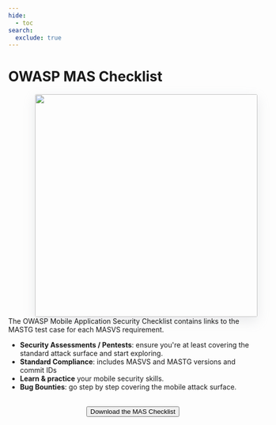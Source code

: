 ```yaml
---
hide:
  - toc
search:
  exclude: true
---
```


# OWASP MAS Checklist

<img align="right" style="border-radius: 3px; margin-left: 5em; box-shadow: rgba(149, 157, 165, 0.2) 0px 8px 24px;" width="450px" src="../assets/checklist_en_filled.png" />

The OWASP Mobile Application Security Checklist contains links to the MASTG test case for each MASVS requirement.

- **Security Assessments / Pentests**: ensure you're at least covering the standard attack surface and start exploring.
- **Standard Compliance**: includes MASVS and MASTG versions and commit IDs
- **Learn & practice** your mobile security skills.
- **Bug Bounties**: go step by step covering the mobile attack surface.

<br>

<center>
<button class="mas-button" onclick="window.location.href='https://github.com/OWASP/owasp-mastg/releases/latest/download/Mobile_App_Security_Checklist_en.xlsx';"> Download the MAS Checklist</button>
</center>

<br>
